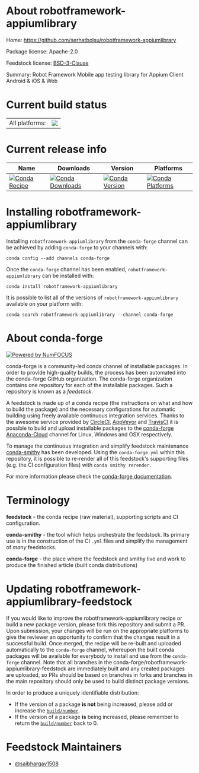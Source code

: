About robotframework-appiumlibrary
==================================

Home: https://github.com/serhatbolsu/robotframework-appiumlibrary

Package license: Apache-2.0

Feedstock license: [BSD-3-Clause](https://github.com/conda-forge/robotframework-appiumlibrary-feedstock/blob/master/LICENSE.txt)

Summary: Robot Framework Mobile app testing library for Appium Client Android & iOS & Web

Current build status
====================


<table><tr><td>All platforms:</td>
    <td>
      <a href="https://dev.azure.com/conda-forge/feedstock-builds/_build/latest?definitionId=10664&branchName=master">
        <img src="https://dev.azure.com/conda-forge/feedstock-builds/_apis/build/status/robotframework-appiumlibrary-feedstock?branchName=master">
      </a>
    </td>
  </tr>
</table>

Current release info
====================

| Name | Downloads | Version | Platforms |
| --- | --- | --- | --- |
| [![Conda Recipe](https://img.shields.io/badge/recipe-robotframework--appiumlibrary-green.svg)](https://anaconda.org/conda-forge/robotframework-appiumlibrary) | [![Conda Downloads](https://img.shields.io/conda/dn/conda-forge/robotframework-appiumlibrary.svg)](https://anaconda.org/conda-forge/robotframework-appiumlibrary) | [![Conda Version](https://img.shields.io/conda/vn/conda-forge/robotframework-appiumlibrary.svg)](https://anaconda.org/conda-forge/robotframework-appiumlibrary) | [![Conda Platforms](https://img.shields.io/conda/pn/conda-forge/robotframework-appiumlibrary.svg)](https://anaconda.org/conda-forge/robotframework-appiumlibrary) |

Installing robotframework-appiumlibrary
=======================================

Installing `robotframework-appiumlibrary` from the `conda-forge` channel can be achieved by adding `conda-forge` to your channels with:

```
conda config --add channels conda-forge
```

Once the `conda-forge` channel has been enabled, `robotframework-appiumlibrary` can be installed with:

```
conda install robotframework-appiumlibrary
```

It is possible to list all of the versions of `robotframework-appiumlibrary` available on your platform with:

```
conda search robotframework-appiumlibrary --channel conda-forge
```


About conda-forge
=================

[![Powered by NumFOCUS](https://img.shields.io/badge/powered%20by-NumFOCUS-orange.svg?style=flat&colorA=E1523D&colorB=007D8A)](http://numfocus.org)

conda-forge is a community-led conda channel of installable packages.
In order to provide high-quality builds, the process has been automated into the
conda-forge GitHub organization. The conda-forge organization contains one repository
for each of the installable packages. Such a repository is known as a *feedstock*.

A feedstock is made up of a conda recipe (the instructions on what and how to build
the package) and the necessary configurations for automatic building using freely
available continuous integration services. Thanks to the awesome service provided by
[CircleCI](https://circleci.com/), [AppVeyor](https://www.appveyor.com/)
and [TravisCI](https://travis-ci.com/) it is possible to build and upload installable
packages to the [conda-forge](https://anaconda.org/conda-forge)
[Anaconda-Cloud](https://anaconda.org/) channel for Linux, Windows and OSX respectively.

To manage the continuous integration and simplify feedstock maintenance
[conda-smithy](https://github.com/conda-forge/conda-smithy) has been developed.
Using the ``conda-forge.yml`` within this repository, it is possible to re-render all of
this feedstock's supporting files (e.g. the CI configuration files) with ``conda smithy rerender``.

For more information please check the [conda-forge documentation](https://conda-forge.org/docs/).

Terminology
===========

**feedstock** - the conda recipe (raw material), supporting scripts and CI configuration.

**conda-smithy** - the tool which helps orchestrate the feedstock.
                   Its primary use is in the construction of the CI ``.yml`` files
                   and simplify the management of *many* feedstocks.

**conda-forge** - the place where the feedstock and smithy live and work to
                  produce the finished article (built conda distributions)


Updating robotframework-appiumlibrary-feedstock
===============================================

If you would like to improve the robotframework-appiumlibrary recipe or build a new
package version, please fork this repository and submit a PR. Upon submission,
your changes will be run on the appropriate platforms to give the reviewer an
opportunity to confirm that the changes result in a successful build. Once
merged, the recipe will be re-built and uploaded automatically to the
`conda-forge` channel, whereupon the built conda packages will be available for
everybody to install and use from the `conda-forge` channel.
Note that all branches in the conda-forge/robotframework-appiumlibrary-feedstock are
immediately built and any created packages are uploaded, so PRs should be based
on branches in forks and branches in the main repository should only be used to
build distinct package versions.

In order to produce a uniquely identifiable distribution:
 * If the version of a package **is not** being increased, please add or increase
   the [``build/number``](https://conda.io/docs/user-guide/tasks/build-packages/define-metadata.html#build-number-and-string).
 * If the version of a package **is** being increased, please remember to return
   the [``build/number``](https://conda.io/docs/user-guide/tasks/build-packages/define-metadata.html#build-number-and-string)
   back to 0.

Feedstock Maintainers
=====================

* [@saibhargav1508](https://github.com/saibhargav1508/)

